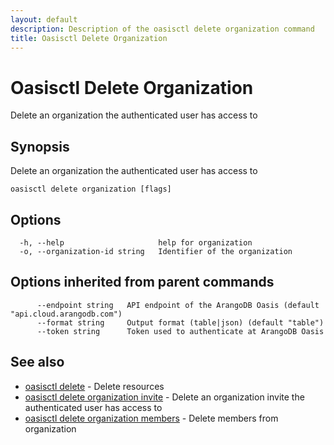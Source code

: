 ```yaml
---
layout: default
description: Description of the oasisctl delete organization command
title: Oasisctl Delete Organization
---
```

# Oasisctl Delete Organization

Delete an organization the authenticated user has access to

## Synopsis

Delete an organization the authenticated user has access to

```
oasisctl delete organization [flags]
```

## Options

```
  -h, --help                     help for organization
  -o, --organization-id string   Identifier of the organization
```

## Options inherited from parent commands

```
      --endpoint string   API endpoint of the ArangoDB Oasis (default "api.cloud.arangodb.com")
      --format string     Output format (table|json) (default "table")
      --token string      Token used to authenticate at ArangoDB Oasis
```

## See also

* [oasisctl delete](oasisctl_delete.md)	 - Delete resources
* [oasisctl delete organization invite](oasisctl_delete_organization_invite.md)	 - Delete an organization invite the authenticated user has access to
* [oasisctl delete organization members](oasisctl_delete_organization_members.md)	 - Delete members from organization

